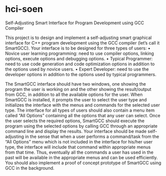 # hci-soen

Self-Adjusting Smart Interface for Program Development using GCC Compiler

This project is to design and implement a self-adjusting smart graphical interface for C++ program development using the GCC compiler (let’s call it SmartGCC). Your interface is to be designed for three types of users:
• Novice user learning programming: need to use compiler options, linking options, execute options and debugging options.
• Typical Programmer: need to use code generation and code optimization options in addition to the options used by novice users.
• Expert Developer: need to use the developer options in addition to the options used by typical programmers.


The SmartGCC interface should have two windows, one showing the program the user is working on and the other showing the result/output from GCC, in addition to all the available options for the user. When SmartGCC is installed, it prompts the user to select the user type and initializes the interface with the menus and commands for the selected user type. The interface for all types of users should also contain a menu item called “All Options” containing all the options that any user can select. Once the user selects the required options, SmartGCC should execute the program using the selected options by calling GCC through an appropriate command line and display the results. Your interface should be made self-adjusting in the sense that when a user performs a command/task from the “All Options” menu which is not included in the interface for his/her user type, the interface will include that command within appropriate menus from that time. Thus, eventually all the commands a user has used in the past will be available in the appropriate menus and can be used efficiently. You should also implement a proof of concept prototype of SmartGCC using GCC in the background.


